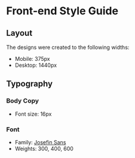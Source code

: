 # Front-end Style Guide

## Layout

The designs were created to the following widths:

- Mobile: 375px
- Desktop: 1440px


## Typography

### Body Copy

- Font size: 16px

### Font

- Family: [Josefin Sans](https://fonts.google.com/specimen/Josefin+Sans)
- Weights: 300, 400, 600
